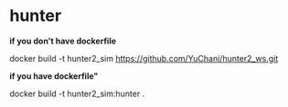 # hunter


__if you don't have dockerfile__


docker build -t hunter2_sim https://github.com/YuChani/hunter2_ws.git


__if you have dockerfile"__


docker build -t hunter2_sim:hunter .

